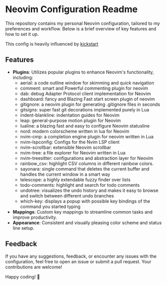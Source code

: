 # Neovim Configuration Readme

This repository contains my personal Neovim configuration, tailored to my
preferences and workflow. Below is a brief overview of key features and how to
set it up.

This config is heavily influenced by [kickstart](https://github.com/nvim-lua/kickstart.nvim.git)

## Features

- **Plugins**: Utilizes popular plugins to enhance Neovim's functionality, including:
    - aerial: a code outline window for skimming and quick navigation
    - comment: smart and Powerful commenting plugin for neovim
    - dab: debug Adapter Protocol client implementation for Neovim
    - dashboard: fancy and Blazing Fast start screen plugin of neovim
    - gitignore: a neovim plugin for generating .gitignore files in seconds
    - gitsigns: super fast git decorations implemented purely in Lua
    - indent-blankline: indentation guides for Neovim
    - leap: general-purpose motion plugin for Neovim
    - lualine: a blazing fast and easy to configure Neovim statusline 
    - nord: modern colorscheme written in lua for Neovim
    - nvim-cmp: a completion engine plugin for neovim written in Lua
    - nvim-lspconfig: Configs for the Nvim LSP client
    - nvim-scrollbar: extensible Neovim scrollbar
    - nvim-tree: a file explorer for Neovim written in Lua
    - nvim-treesitter: configurations and abstraction layer for Neovim
    - rainbow_csv: highlight CSV columns in different rainbow colors.
    - sayonara: single command that deletes the current buffer and handles the current window in a smart way
    - telescope: a highly extendable fuzzy finder over lists
    - todo-comments: highlight and search for todo comments
    - undotree: visualizes the undo history and makes it easy to browse and switch between different undo branches
    - which-key:  displays a popup with possible key bindings of the command you started typing
- **Mappings**: Custom key mappings to streamline common tasks and improve productivity.
- **Appearance**: Consistent and visually pleasing color scheme and status line setup.

## Feedback

If you have any suggestions, feedback, or encounter any issues with the configuration, feel free to open an issue or submit a pull request. Your contributions are welcome!

Happy coding! 🚀
